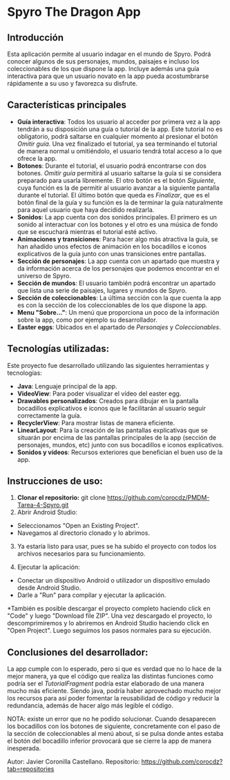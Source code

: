 # Spyro The Dragon App

## Introducción
Esta aplicación permite al usuario indagar en el mundo de Spyro. Podrá conocer algunos de sus personajes, mundos, paisajes e incluso los coleccionables de los que dispone la app. Incluye además una guía interactiva para que un usuario novato en la app pueda acostumbrarse rápidamente a su uso y favorezca su disfrute.

## Características principales
- **Guía interactiva**: Todos los usuario al acceder por primera vez a la app tendrán a su disposición una guía o tutorial de la app. Este tutorial no es obligatorio, podrá saltarse en cualquier momento al presionar el botón *Omitir guía*. Una vez finalizado el tutorial, ya sea terminando el tutorial de manera normal u omitiéndolo, el usuario tendrá total acceso a lo que ofrece la app.
- **Botones**: Durante el tutorial, el usuario podrá encontrarse con dos botones. *Omitir guía* permitirá al usuario saltarse la guía si se considera preparado para usarla libremente. El otro botón es el botón *Siguiente*, cuya función es la de permitir al usuario avanzar a la siguiente pantalla durante el tutorial. El último botón que queda es *Finalizar*, que es el botón final de la guía y su función es la de terminar la guía naturalmente para aquel usuario que haya decidido realizarla.
- **Sonidos**: La app cuenta con dos sonidos principales. El primero es un sonido al interactuar con los botones y el otro es una música de fondo que se escuchará mientras el tutorial esté activo.
- **Animaciones y transiciones**: Para hacer algo más atractiva la guía, se han añadido unos efectos de animación en los bocadillos e iconos explicativos de la guía junto con unas transiciones entre pantallas.
- **Sección de personajes**: La app cuenta con un apartado que muestra y da información acerca de los personajes que podemos encontrar en el universo de Spyro.
- **Sección de mundos**: El usuario también podrá encontrar un apartado que lista una serie de paisajes, lugares y mundos de Spyro.
- **Sección de coleccionables**: La última sección con la que cuenta la app es con la sección de los coleccionables de los que dispone la app.
- **Menu "Sobre..."**: Un menú que proporciona un poco de la información sobre la app, como por ejemplo su desarrollador.
- **Easter eggs**: Ubicados en el apartado de *Personajes* y *Coleccionables*.

## Tecnologías utilizadas:
Este proyecto fue desarrollado utilizando las siguientes herramientas y tecnologías:
- **Java**: Lenguaje principal de la app.
- **VideoView**: Para poder visualizar el vídeo del easter egg.
- **Drawables personalizados**: Creados para dibujar en la pantalla bocadillos explicativos e iconos que le facilitarán al usuario seguir correctamente la guía.
- **RecyclerView**: Para mostrar listas de manera eficiente.
- **LinearLayout**: Para la creación de las pantallas explicativas que se situarán por encima de las pantallas principales de la app (sección de personajes, mundos, etc) junto con sus bocadillos e iconos explicativos.
- **Sonidos y vídeos**: Recursos exteriores que benefician el buen uso de la app.

## Instrucciones de uso:
1. **Clonar el repositorio:**
   git clone https://github.com/corocdz/PMDM-Tarea-4-Spyro.git
2. Abrir Android Studio:
- Seleccionamos "Open an Existing Project".
- Navegamos al directorio clonado y lo abrimos.
   
3. Ya estaría listo para usar, pues se ha subido el proyecto con todos los archivos necesarios para su funcionamiento.

4. Ejecutar la aplicación:
- Conectar un dispositivo Android o utilizador un dispositivo emulado desde Android Studio.
- Darle a "Run" para compilar y ejecutar la aplicación.

*También es posible descargar el proyecto completo haciendo click en "Code" y luego "Download file ZIP". Una vez descargado el proyecto, lo descomprimiremos y lo abriremos en Android Studio haciendo click en "Open Project".
Luego seguimos los pasos normales para su ejecución.

## Conclusiones del desarrollador:
La app cumple con lo esperado, pero si que es verdad que no lo hace de la mejor manera, ya que el código que realiza las distintas funciones como podría ser el *TutorialFragment* podría estar elaborado de una manera mucho más eficiente. Siendo java, podría haber aprovechado mucho mejor los recursos para así poder fomentar la reusabilidad de código y reducir la redundancia, además de hacer algo más legible el código.

NOTA: existe un error que no he podido solucionar. Cuando desaparecen los bocadillos con los botones de siguiente, concretamente con el paso de la sección de coleccionables al menú about, si se pulsa donde antes estaba el botón del bocadillo inferior provocará que se cierre la app de manera inesperada.

Autor: Javier Coronilla Castellano.
Repositorio: https://github.com/corocdz?tab=repositories
